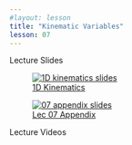 ```yaml
---
#layout: lesson
title: "Kinematic Variables"
lesson: 07
---
```


<div class="heading3"> Lecture Slides </div>

<div class="thumb_container">

  <a href="https://drive.google.com/file/d/14TN3_U8-_D6sXz3UHnFcKU5k8zBma7bu/view" target="_blank">
    <figure class="thumblink">
      <img class="thumblink-img" src="{{site.baseurl}}/images/thumbs/L07.png" alt="1D kinematics slides" >
      <figcaption class="thumblink-caption"> 1D Kinematics </figcaption>
    </figure>
  </a>

  <a href="https://drive.google.com/file/d/1UZb7DLarz5-kxTGdnR4wyehGLSnewCDW/view" target="_blank">
    <figure class="thumblink">
      <img class="thumblink-img" src="{{site.baseurl}}/images/thumbs/L07b.png" alt="07 appendix slides" >
      <figcaption class="thumblink-caption"> Lec 07 Appendix </figcaption>
    </figure>
  </a>

</div>


<div class="heading3">
  Lecture Videos
</div>

